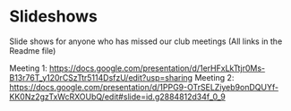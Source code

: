 # Slideshows
Slide shows for anyone who has missed our club meetings (All links in the Readme file)

Meeting 1:
https://docs.google.com/presentation/d/1erHFxLkTtjr0Ms-B13r76T_y120rCSzTtr5114DsfzU/edit?usp=sharing
Meeting 2:
https://docs.google.com/presentation/d/1PPG9-OTrSELZiyeb9onDQUYf-KK0Nz2gzTxWcRXOUbQ/edit#slide=id.g2884812d34f_0_9
